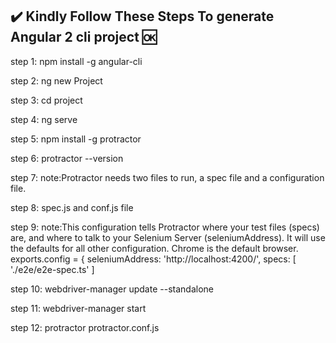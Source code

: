 ##  :heavy_check_mark:  Kindly Follow These Steps To generate Angular 2 cli project :ok:


step 1: npm install -g angular-cli


step 2: ng new Project


step 3: cd project


step 4: ng serve


step 5: npm install -g protractor


step 6: protractor --version


step 7: note:Protractor needs two files to run, a spec file and a configuration file.


step 8: spec.js and conf.js file


step 9: note:This configuration tells Protractor where your test files (specs) are, and where to talk to your Selenium Server (seleniumAddress). It will use the defaults for all other configuration. Chrome is the default browser.	
	exports.config = {
seleniumAddress: 'http://localhost:4200/',
  specs: [
    './e2e/e2e-spec.ts'
  ]
  
  
  
step 10: webdriver-manager update --standalone


step 11: webdriver-manager start


step 12: protractor protractor.conf.js

